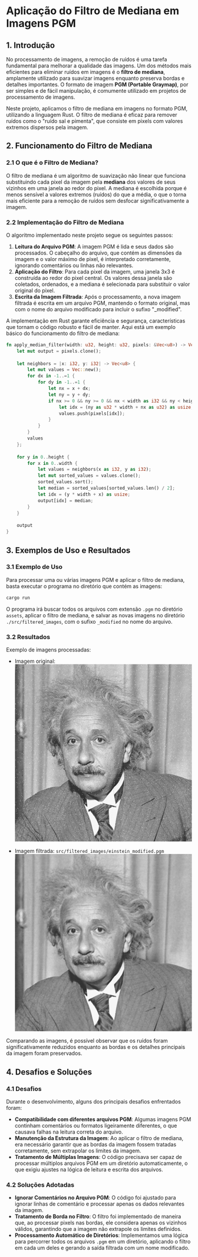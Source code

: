 # Aplicação do Filtro de Mediana em Imagens PGM

## 1. Introdução

No processamento de imagens, a remoção de ruídos é uma tarefa fundamental para melhorar a qualidade das imagens. Um dos métodos mais eficientes para eliminar ruídos em imagens é o **filtro de mediana**, amplamente utilizado para suavizar imagens enquanto preserva bordas e detalhes importantes. O formato de imagem **PGM (Portable Graymap)**, por ser simples e de fácil manipulação, é comumente utilizado em projetos de processamento de imagens.

Neste projeto, aplicamos o filtro de mediana em imagens no formato PGM, utilizando a linguagem Rust. O filtro de mediana é eficaz para remover ruídos como o "ruído sal e pimenta", que consiste em pixels com valores extremos dispersos pela imagem.

## 2. Funcionamento do Filtro de Mediana

### 2.1 O que é o Filtro de Mediana?

O filtro de mediana é um algoritmo de suavização não linear que funciona substituindo cada pixel da imagem pela **mediana** dos valores de seus vizinhos em uma janela ao redor do pixel. A mediana é escolhida porque é menos sensível a valores extremos (ruídos) do que a média, o que o torna mais eficiente para a remoção de ruídos sem desfocar significativamente a imagem.

### 2.2 Implementação do Filtro de Mediana

O algoritmo implementado neste projeto segue os seguintes passos:

1. **Leitura do Arquivo PGM**: A imagem PGM é lida e seus dados são processados. O cabeçalho do arquivo, que contém as dimensões da imagem e o valor máximo de pixel, é interpretado corretamente, ignorando comentários ou linhas não relevantes.
2. **Aplicação do Filtro**: Para cada pixel da imagem, uma janela 3x3 é construída ao redor do pixel central. Os valores dessa janela são coletados, ordenados, e a mediana é selecionada para substituir o valor original do pixel.
3. **Escrita da Imagem Filtrada**: Após o processamento, a nova imagem filtrada é escrita em um arquivo PGM, mantendo o formato original, mas com o nome do arquivo modificado para incluir o sufixo "_modified".

A implementação em Rust garante eficiência e segurança, características que tornam o código robusto e fácil de manter. Aqui está um exemplo básico do funcionamento do filtro de mediana:

```RUST
fn apply_median_filter(width: u32, height: u32, pixels: &Vec<u8>) -> Vec<u8> {
    let mut output = pixels.clone();
    
    let neighbors = |x: i32, y: i32| -> Vec<u8> {
        let mut values = Vec::new();
        for dx in -1..=1 {
            for dy in -1..=1 {
                let nx = x + dx;
                let ny = y + dy;
                if nx >= 0 && ny >= 0 && nx < width as i32 && ny < height as i32 {
                    let idx = (ny as u32 * width + nx as u32) as usize;
                    values.push(pixels[idx]);
                }
            }
        }
        values
    };

    for y in 0..height {
        for x in 0..width {
            let values = neighbors(x as i32, y as i32);
            let mut sorted_values = values.clone();
            sorted_values.sort();
            let median = sorted_values[sorted_values.len() / 2];
            let idx = (y * width + x) as usize;
            output[idx] = median;
        }
    }

    output
}
```

## 3. Exemplos de Uso e Resultados

### 3.1 Exemplo de Uso

Para processar uma ou várias imagens PGM e aplicar o filtro de mediana, basta executar o programa no diretório que contém as imagens:

```bash
cargo run
```

O programa irá buscar todos os arquivos com extensão `.pgm` no diretório `assets`, aplicar o filtro de mediana, e salvar as novas imagens no diretório `./src/filtered_images`, com o sufixo `_modified` no nome do arquivo.

### 3.2 Resultados

Exemplo de imagens processadas:

- Imagem original:
![Imagem Original](.github/einstein_original.png)

- Imagem filtrada: `src/filtered_images/einstein_modified.pgm`
![Imagem Filtrada](.github/einstein_tratado.png)

Comparando as imagens, é possível observar que os ruídos foram significativamente reduzidos enquanto as bordas e os detalhes principais da imagem foram preservados.

## 4. Desafios e Soluções

### 4.1 Desafios

Durante o desenvolvimento, alguns dos principais desafios enfrentados foram:

- **Compatibilidade com diferentes arquivos PGM**: Algumas imagens PGM continham comentários ou formatos ligeiramente diferentes, o que causava falhas na leitura correta do arquivo.
- **Manutenção da Estrutura da Imagem**: Ao aplicar o filtro de mediana, era necessário garantir que as bordas da imagem fossem tratadas corretamente, sem extrapolar os limites da imagem.
- **Tratamento de Múltiplas Imagens**: O código precisava ser capaz de processar múltiplos arquivos PGM em um diretório automaticamente, o que exigiu ajustes na lógica de leitura e escrita dos arquivos.

### 4.2 Soluções Adotadas

- **Ignorar Comentários no Arquivo PGM**: O código foi ajustado para ignorar linhas de comentário e processar apenas os dados relevantes da imagem.
- **Tratamento de Borda no Filtro**: O filtro foi implementado de maneira que, ao processar pixels nas bordas, ele considera apenas os vizinhos válidos, garantindo que a imagem não extrapole os limites definidos.
- **Processamento Automático de Diretórios**: Implementamos uma lógica para percorrer todos os arquivos `.pgm` em um diretório, aplicando o filtro em cada um deles e gerando a saída filtrada com um nome modificado.